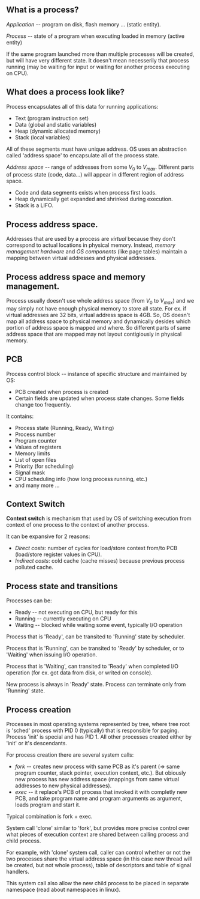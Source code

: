 ## What is a process?

*Application* -- program on disk, flash memory ... (static entity).

*Process* -- state of a program when executing loaded in memory (active entity)

If the same program launched more than multiple processes will be created, but will
have very different state.
It doesn't mean necesserily that process running (may be waiting for input or waiting for another process executing on CPU).

## What does a process look like?
Process encapsulates all of this data for running applications:

* Text (program instruction set)
* Data (global and static variables)
* Heap (dynamic allocated memory)
* Stack (local variables)

All of these segments must have unique address. OS uses an abstraction called 'address space' to encapsulate all of the
process state.

*Address space* -- range of addresses from some $V_0$ to $V_{max}$. Different parts of process state (code, data...) will
appear in different region of address space.

* Code and data segments exists when process first loads.
* Heap dynamically get expanded and shrinked during execution.
* Stack is a LIFO.

## Process address space.

Addresses that are used by a process are *virtual* because they don't correspond to actual locations in physical memory.
Instead, *memory management hardware* and *OS components* (like page tables) maintain a mapping between virtual addresses
and physical addresses.

## Process address space and memory management.

Process usually doesn't use whole address space (from $V_0$ to $V_{max}$) and we may simply not 
have enough physical memory to store all state. For ex. if virtual addresses are 32 bits, 
virtual address space is 4GB. So, OS doesn't map all address space to physical memory and
dynamically desides which portion of address space is mapped and where. So different parts of
same address space that are mapped may not layout contigiously in physical memory.

## PCB

Process control block -- instance of specific structure and maintained by OS:

* PCB created when process is created
* Certain fields are updated when process state changes. Some fields change too frequently.

It contains:

* Process state (Running, Ready, Waiting)
* Process number
* Program counter
* Values of registers
* Memory limits
* List of open files
* Priority (for scheduling)
* Signal mask
* CPU scheduling info (how long process running, etc.)
* and many more ...

## Context Switch

**Context switch** is mechanism that used by OS of switching execution from context of one process
to the context of another process.

It can be expansive for 2 reasons:

* *Direct costs*: number of cycles for load/store context from/to PCB (load/store register values in CPU).
* *Indirect costs*: cold cache (cache misses) because previous process polluted cache.

## Process state and transitions

Processes can be:

* Ready -- not executing on CPU, but ready for this
* Running -- currently executing on CPU
* Waiting -- blocked while waiting some event, typically I/O operation

Process that is 'Ready', can be transited to 'Running' state by scheduler.

Process that is 'Running', can be transited to 'Ready' by scheduler, or to 'Waiting' when
issuing I/O operation.

Process that is 'Waiting', can transited to 'Ready' when completed I/O operation (for ex.
got data from disk, or writed on console).

New process is always in 'Ready' state. Process can terminate only from 'Running' state.

## Process creation

Processes in most operating systems represented by tree, where tree root is 'sched' process with PID 0
(typically) that is responsible for paging. Process 'init' is special and has PID 1. All
other processes created either by 'init' or it's descendants.

For process creation there are several system calls:

* *fork* -- creates new process with same PCB as it's parent (=> same program counter, stack
pointer, execution context, etc.). But obiously new process has new address space (mappings from same virtual
addresses to new physical addresses).
* *exec* -- it replace's PCB of process that invoked it with completly new PCB, and
take program name and program arguments as argument, loads program and start it.

Typical combination is fork + exec.

System call 'clone' similar to 'fork', but provides more precise control over
what pieces of execution context are shared between calling process and child process.

For example, with 'clone' system call, caller can control whether or not the two
processes share the virtual address space (in this case new thread will be created, but not
whole process), table of descriptors and table of signal handlers. 

This system call also allow the new child process to be placed in separate namespace 
(read about namespaces in linux).
